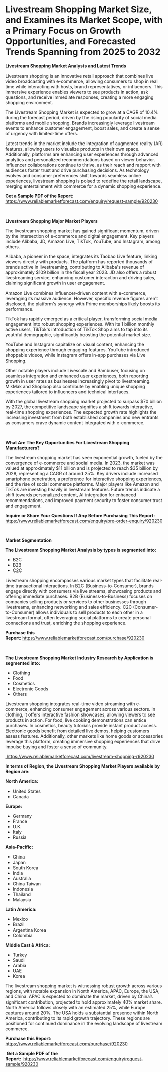 <p><h1>Livestream Shopping Market Size, and Examines its Market Scope, with a Primary Focus on Growth Opportunities, and Forecasted Trends Spanning from 2025 to 2032</h1></p><p><strong>Livestream Shopping Market Analysis and Latest Trends</strong></p>
<p><p>Livestream shopping is an innovative retail approach that combines live video broadcasting with e-commerce, allowing consumers to shop in real time while interacting with hosts, brand representatives, or influencers. This immersive experience enables viewers to see products in action, ask questions, and receive immediate responses, creating a more engaging shopping environment.</p><p>The Livestream Shopping Market is expected to grow at a CAGR of 10.4% during the forecast period, driven by the rising popularity of social media platforms and mobile shopping. Brands increasingly leverage livestream events to enhance customer engagement, boost sales, and create a sense of urgency with limited-time offers. </p><p>Latest trends in the market include the integration of augmented reality (AR) features, allowing users to visualize products in their own space. Additionally, platforms are enhancing user experiences through advanced analytics and personalized recommendations based on viewer behavior. Influencer collaborations continue to thrive, as their reach and rapport with audiences foster trust and drive purchasing decisions. As technology evolves and consumer preferences shift towards seamless online experiences, livestream shopping is poised to redefine the retail landscape, merging entertainment with commerce for a dynamic shopping experience.</p></p>
<p><strong>Get a Sample PDF of the Report:&nbsp;</strong> <a href="https://www.reliablemarketforecast.com/enquiry/request-sample/920230?utm_campaign=1110&utm_medium=2&utm_source=Github&utm_content=ia&utm_term=18042025&utm_id=livestream-shopping">https://www.reliablemarketforecast.com/enquiry/request-sample/920230</a></p>
<p>&nbsp;</p>
<p><strong>Livestream Shopping Major Market Players</strong></p>
<p><p>The livestream shopping market has gained significant momentum, driven by the intersection of e-commerce and digital engagement. Key players include Alibaba, JD, Amazon Live, TikTok, YouTube, and Instagram, among others.</p><p>Alibaba, a pioneer in the space, integrates its Taobao Live feature, linking viewers directly with products. The platform has reported thousands of brands active in livestreaming, contributing to Alibaba's revenue of approximately $109 billion in the fiscal year 2023. JD also offers a robust livestreaming service, enhancing customer interaction and driving sales, claiming significant growth in user engagement.</p><p>Amazon Live combines influencer-driven content with e-commerce, leveraging its massive audience. However, specific revenue figures aren't disclosed, the platform's synergy with Prime memberships likely boosts its performance.</p><p>TikTok has rapidly emerged as a critical player, transforming social media engagement into robust shopping experiences. With its 1 billion monthly active users, TikTok's introduction of TikTok Shop aims to tap into its youthful demographic, significantly boosting the potential market size.</p><p>YouTube and Instagram capitalize on visual content, enhancing the shopping experience through engaging features. YouTube introduced shoppable videos, while Instagram offers in-app purchases via Live Shopping.</p><p>Other notable players include Livescale and Bambuser, focusing on seamless integration and enhanced user experiences, both reporting growth in user rates as businesses increasingly pivot to livestreaming. MikMak and Shoploop also contribute by enabling unique shopping experiences tailored to influencers and technical interfaces.</p><p>With the global livestream shopping market projected to surpass $70 billion by 2027, the competitive landscape signifies a shift towards interactive, real-time shopping experiences. The expected growth rate highlights the increasing investment from both established companies and new entrants as consumers crave dynamic content integrated with e-commerce.</p></p>
<p>&nbsp;</p>
<p><strong>What Are The Key Opportunities For Livestream Shopping Manufacturers?</strong></p>
<p><p>The livestream shopping market has seen exponential growth, fueled by the convergence of e-commerce and social media. In 2023, the market was valued at approximately $11 billion and is projected to reach $35 billion by 2028, representing a CAGR of around 25%. Key drivers include increased smartphone penetration, a preference for interactive shopping experiences, and the rise of social commerce platforms. Major players like Amazon and TikTok are investing heavily in livestream features. Future trends indicate a shift towards personalized content, AI integration for enhanced recommendations, and improved payment security to foster consumer trust and engagement.</p></p>
<p><strong>Inquire or Share Your Questions If Any Before Purchasing This Report:</strong> <a href="https://www.reliablemarketforecast.com/enquiry/pre-order-enquiry/920230?utm_campaign=1110&utm_medium=2&utm_source=Github&utm_content=ia&utm_term=18042025&utm_id=livestream-shopping">https://www.reliablemarketforecast.com/enquiry/pre-order-enquiry/920230</a></p>
<p>&nbsp;</p>
<p><strong>Market Segmentation</strong></p>
<p><strong>The Livestream Shopping Market Analysis by types is segmented into:</strong></p>
<p><ul><li>B2C</li><li>B2B</li><li>C2C</li></ul></p>
<p><p>Livestream shopping encompasses various market types that facilitate real-time transactional interactions. In B2C (Business-to-Consumer), brands engage directly with consumers via live streams, showcasing products and offering immediate purchases. B2B (Business-to-Business) focuses on companies selling products or services to other businesses through livestreams, enhancing networking and sales efficiency. C2C (Consumer-to-Consumer) allows individuals to sell products to each other in a livestream format, often leveraging social platforms to create personal connections and trust, enriching the shopping experience.</p></p>
<p><strong>Purchase this Report:&nbsp;</strong><a href="https://www.reliablemarketforecast.com/purchase/920230?utm_campaign=1110&utm_medium=2&utm_source=Github&utm_content=ia&utm_term=18042025&utm_id=livestream-shopping">https://www.reliablemarketforecast.com/purchase/920230</a></p>
<p>&nbsp;</p>
<p><strong>The Livestream Shopping Market Industry Research by Application is segmented into:</strong></p>
<p><ul><li>Clothing</li><li>Food</li><li>Cosmetics</li><li>Electronic Goods</li><li>Others</li></ul></p>
<p><p>Livestream shopping integrates real-time video streaming with e-commerce, enhancing consumer engagement across various sectors. In clothing, it offers interactive fashion showcases, allowing viewers to see products in action. For food, live cooking demonstrations can entice purchases. In cosmetics, beauty tutorials provide instant product access. Electronic goods benefit from detailed live demos, helping customers assess features. Additionally, other markets like home goods or accessories leverage this platform, creating immersive shopping experiences that drive impulse buying and foster a sense of community.</p></p>
<p><a href="https://www.reliablemarketforecast.com/livestream-shopping-r920230?utm_campaign=1110&utm_medium=2&utm_source=Github&utm_content=ia&utm_term=18042025&utm_id=livestream-shopping">&nbsp;https://www.reliablemarketforecast.com/livestream-shopping-r920230</a></p>
<p><strong>In terms of Region, the Livestream Shopping Market Players available by Region are:</strong></p>
<p>
    <p> <strong> North America: </strong>
        <ul>
            <li>United States</li>
            <li>Canada</li>
        </ul>
        </p> 
    <p> <strong> Europe: </strong>
        <ul>
            <li>Germany</li>
            <li>France</li>
            <li>U.K.</li>
            <li>Italy</li>
            <li>Russia</li>
        </ul>
        </p> 
    <p> <strong> Asia-Pacific: </strong>
        <ul>
            <li>China</li>
            <li>Japan</li>
            <li>South Korea</li>
            <li>India</li>
            <li>Australia</li>
            <li>China Taiwan</li>
            <li>Indonesia</li>
            <li>Thailand</li>
            <li>Malaysia</li>
        </ul>
        </p> 
    <p> <strong> Latin America: </strong>
        <ul>
            <li>Mexico</li>
            <li>Brazil</li>
            <li>Argentina Korea</li>
            <li>Colombia</li>
        </ul>
        </p> 
    <p> <strong> Middle East & Africa: </strong>
        <ul>
            <li>Turkey</li>
            <li>Saudi</li>
            <li>Arabia</li>
            <li>UAE</li>
            <li>Korea</li>
        </ul>
    </p>
    </p>
<p><p>The livestream shopping market is witnessing robust growth across various regions, with notable expansion in North America, APAC, Europe, the USA, and China. APAC is expected to dominate the market, driven by China’s significant contribution, projected to hold approximately 40% market share. North America follows closely with an estimated 25%, while Europe captures around 20%. The USA holds a substantial presence within North America, contributing to its rapid growth trajectory. These regions are positioned for continued dominance in the evolving landscape of livestream commerce.</p></p>
<p><strong>Purchase this Report: </strong><a href="https://www.reliablemarketforecast.com/purchase/920230?utm_campaign=1110&utm_medium=2&utm_source=Github&utm_content=ia&utm_term=18042025&utm_id=livestream-shopping">https://www.reliablemarketforecast.com/purchase/920230</a></p>
<p>&nbsp;<strong>Get a Sample PDF of the Report:&nbsp;&nbsp;</strong><a href="https://www.reliablemarketforecast.com/enquiry/request-sample/920230?utm_campaign=1110&utm_medium=2&utm_source=Github&utm_content=ia&utm_term=18042025&utm_id=livestream-shopping">https://www.reliablemarketforecast.com/enquiry/request-sample/920230</a></p>
<p><strong></strong></p>
<p><p></p><p></p><p></p></p>